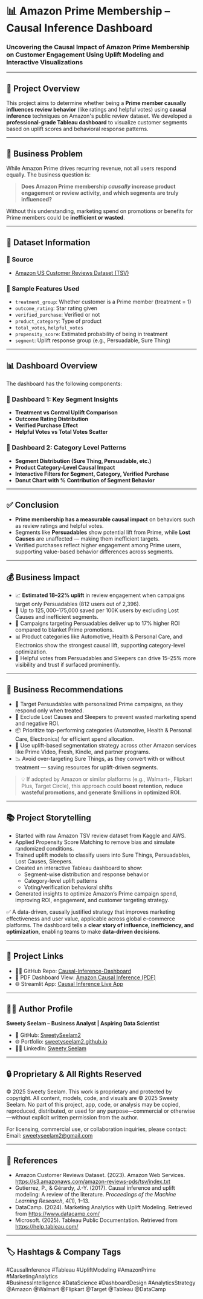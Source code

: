 # 📊 Amazon Prime Membership – Causal Inference Dashboard

### Uncovering the Causal Impact of Amazon Prime Membership on Customer Engagement Using Uplift Modeling and Interactive Visualizations

---

## 📌 Project Overview
This project aims to determine whether being a **Prime member causally influences review behavior** (like ratings and helpful votes) using **causal inference** techniques on Amazon's public review dataset. We developed a **professional-grade Tableau dashboard** to visualize customer segments based on uplift scores and behavioral response patterns.

---

## 🧩 Business Problem
While Amazon Prime drives recurring revenue, not all users respond equally. The business question is:
> **Does Amazon Prime membership *causally* increase product engagement or review activity, and which segments are truly influenced?**

Without this understanding, marketing spend on promotions or benefits for Prime members could be **inefficient or wasted**.

---

## 📁 Dataset Information

### 📌 Source
- [Amazon US Customer Reviews Dataset (TSV)](https://www.kaggle.com/datasets/cynthiarempel/amazon-us-customer-reviews-dataset)

### 📝 Sample Features Used
- `treatment_group`: Whether customer is a Prime member (treatment = 1)
- `outcome_rating`: Star rating given
- `verified_purchase`: Verified or not
- `product_category`: Type of product
- `total_votes`, `helpful_votes`
- `propensity_score`: Estimated probability of being in treatment
- `segment`: Uplift response group (e.g., Persuadable, Sure Thing)

---

## 📊 Dashboard Overview

The dashboard has the following components:

### 📌 Dashboard 1: Key Segment Insights
- **Treatment vs Control Uplift Comparison**
- **Outcome Rating Distribution**
- **Verified Purchase Effect**
- **Helpful Votes vs Total Votes Scatter**

### 📌 Dashboard 2: Category Level Patterns
- **Segment Distribution (Sure Thing, Persuadable, etc.)**
- **Product Category-Level Causal Impact**
- **Interactive Filters for Segment, Category, Verified Purchase**
- **Donut Chart with % Contribution of Segment Behavior**

---

## ✅ Conclusion

- **Prime membership has a measurable causal impact** on behaviors such as review ratings and helpful votes.
- Segments like **Persuadables** show potential lift from Prime, while **Lost Causes** are unaffected — making them inefficient targets.
- Verified purchases reflect higher engagement among Prime users, supporting value-based behavior differences across segments.

---

## 💰 Business Impact

- 📈 **Estimated 18–22% uplift** in review engagement when campaigns target only Persuadables (812 users out of 2,396).
- 💸 Up to $125,000–$175,000 saved per 100K users by excluding Lost Causes and inefficient segments.
- 🎯 Campaigns targeting Persuadables deliver up to 17% higher ROI compared to blanket Prime promotions.
- 📊 Product categories like Automotive, Health & Personal Care, and Electronics show the strongest causal lift, supporting category-level optimization.
- 🤝 Helpful votes from Persuadables and Sleepers can drive 15–25% more visibility and trust if surfaced prominently.

---

## 💼 Business Recommendations

- 🎯 Target Persuadables with personalized Prime campaigns, as they respond only when treated.
- 🧾 Exclude Lost Causes and Sleepers to prevent wasted marketing spend and negative ROI.
- 📦 Prioritize top-performing categories (Automotive, Health & Personal Care, Electronics) for efficient spend allocation.
- 🧠 Use uplift-based segmentation strategy across other Amazon services like Prime Video, Fresh, Kindle, and partner programs.
- 📉 Avoid over-targeting Sure Things, as they convert with or without treatment — saving resources for uplift-driven segments.

> 💡 If adopted by Amazon or similar platforms (e.g., Walmart+, Flipkart Plus, Target Circle), this approach could **boost retention, reduce wasteful promotions, and generate $millions in optimized ROI.**

---

## 📚 Project Storytelling

- Started with raw Amazon TSV review dataset from Kaggle and AWS.
- Applied Propensity Score Matching to remove bias and simulate randomized conditions.
- Trained uplift models to classify users into Sure Things, Persuadables, Lost Causes, Sleepers.
- Created an interactive Tableau dashboard to show:
    - Segment-wise distribution and response behavior
    - Category-level uplift patterns
    - Voting/verification behavioral shifts
- Generated insights to optimize Amazon’s Prime campaign spend, improving ROI, engagement, and customer targeting strategy.

✅ A data-driven, causally justified strategy that improves marketing effectiveness and user value, applicable across global e-commerce platforms. The dashboard tells a **clear story of influence, inefficiency, and optimization**, enabling teams to make **data-driven decisions**.

---

## 🔗 Project Links

- 👩‍💻 GitHub Repo: [Causal-Inference-Dashboard](https://github.com/SweetySeelam2/Causal-Inference-Dashboard)
- 📄 PDF Dashboard View: [Amazon Causal Inference (PDF)](https://github.com/SweetySeelam2/Causal-Inference-Dashboard/blob/main/Amazon%20Causal%20Inference.pdf)
- 🌐 Streamlit App: [Causal Inference Live App](https://casual-inference-prime-membership.streamlit.app/)

---

## 👩‍💼 Author Profile

**Sweety Seelam – Business Analyst | Aspiring Data Scientist**

- 🔗 GitHub: [SweetySeelam2](https://github.com/SweetySeelam2)
- 🌐 Portfolio: [sweetyseelam2.github.io](https://sweetyseelam2.github.io/SweetySeelam.github.io/)
- 👩‍💻 LinkedIn: [Sweety Seelam](https://www.linkedin.com/in/sweetyrao670/)
---

## 🔒 Proprietary & All Rights Reserved
© 2025 Sweety Seelam. This work is proprietary and protected by copyright. All content, models, code, and visuals are © 2025 Sweety Seelam. No part of this project, app, code, or analysis may be copied, reproduced, distributed, or used for any purpose—commercial or otherwise—without explicit written permission from the author.

For licensing, commercial use, or collaboration inquiries, please contact: Email: sweetyseelam2@gmail.com

---

## 🔖 References

- Amazon Customer Reviews Dataset. (2023). Amazon Web Services. https://s3.amazonaws.com/amazon-reviews-pds/tsv/index.txt  
- Gutierrez, P., & Gérardy, J.-Y. (2017). Causal inference and uplift modeling: A review of the literature. *Proceedings of the Machine Learning Research*, 4(1), 1–13.  
- DataCamp. (2024). Marketing Analytics with Uplift Modeling. Retrieved from https://www.datacamp.com/  
- Microsoft. (2025). Tableau Public Documentation. Retrieved from https://help.tableau.com/

---

## 🏷️ Hashtags & Company Tags

#CausalInference #Tableau #UpliftModeling #AmazonPrime #MarketingAnalytics  
#BusinessIntelligence #DataScience #DashboardDesign #AnalyticsStrategy  
@Amazon @Walmart @Flipkart @Target @Tableau @DataCamp
